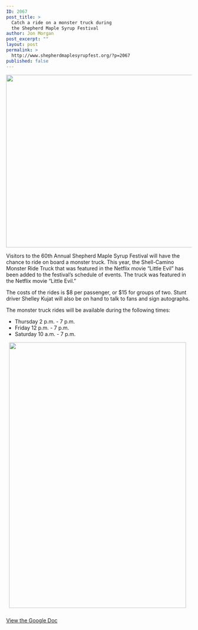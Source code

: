 ```yaml
---
ID: 2067
post_title: >
  Catch a ride on a monster truck during
  the Shepherd Maple Syrup Festival
author: Jon Morgan
post_excerpt: ""
layout: post
permalink: >
  http://www.shepherdmaplesyrupfest.org/?p=2067
published: false
---
```

<img title="" src="http://www.shepherdmaplesyrupfest.org/wp-content/uploads/2018/04/null-1.jpeg" alt="" width="624" height="468" />

Visitors to the 60th Annual Shepherd Maple Syrup Festival will have the chance to ride on board a monster truck. This year, the Shell-Camino Monster Ride Truck that was featured in the Netflix movie “Little Evil” has been added to the festival’s schedule of events. The truck was featured in the Netflix movie “Little Evil.”

The costs of the rides is $8 per passenger, or $15 for groups of two. Stunt driver Shelley Kujat will also be on hand to talk to fans and sign autographs.

The monster truck rides will be available during the following times:
<ul>
 	<li>Thursday 2 p.m. - 7 p.m.</li>
 	<li>Friday 12 p.m. - 7 p.m.</li>
 	<li>Saturday 10 a.m. - 7 p.m.</li>
</ul>
&nbsp;

<img title="" src="http://www.shepherdmaplesyrupfest.org/wp-content/uploads/2018/04/null-2.jpeg" alt="" width="480" height="720" />

###

<a href="https://docs.google.com/document/d/13TNo6mFUXaGrKljTU6fYOTAMgbMLfkYfXOaqoXheOc4/edit?usp=sharing">View the Google Doc</a>